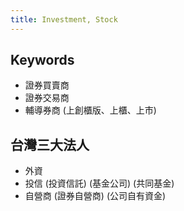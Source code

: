 ```yaml
---
title: Investment, Stock
---
```


## Keywords

- 證券買賣商
- 證券交易商
- 輔導券商 (上創櫃版、上櫃、上市)

## 台灣三大法人

- 外資
- 投信 (投資信託) (基金公司) (共同基金)
- 自營商 (證券自營商) (公司自有資金)
